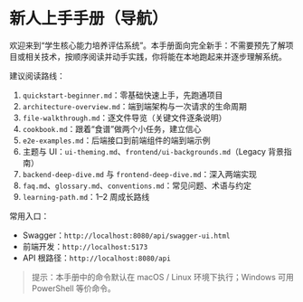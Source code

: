 # 新人上手手册（导航）

欢迎来到“学生核心能力培养评估系统”。本手册面向完全新手：不需要预先了解项目或相关技术，按顺序阅读并动手实践，你将能在本地跑起来并逐步理解系统。

建议阅读路线：
1. `quickstart-beginner.md`：零基础快速上手，先跑通项目
2. `architecture-overview.md`：端到端架构与一次请求的生命周期
3. `file-walkthrough.md`：逐文件导览（关键文件逐条说明）
4. `cookbook.md`：跟着“食谱”做两个小任务，建立信心
5. `e2e-examples.md`：后端接口到前端组件的端到端示例
6. 主题与 UI：`ui-theming.md`、`frontend/ui-backgrounds.md`（Legacy 背景指南）
7. `backend-deep-dive.md` 与 `frontend-deep-dive.md`：深入两端实现
8. `faq.md`、`glossary.md`、`conventions.md`：常见问题、术语与约定
9. `learning-path.md`：1–2 周成长路线

常用入口：
- Swagger：`http://localhost:8080/api/swagger-ui.html`
- 前端开发：`http://localhost:5173`
- API 根路径：`http://localhost:8080/api`

> 提示：本手册中的命令默认在 macOS / Linux 环境下执行；Windows 可用 PowerShell 等价命令。

